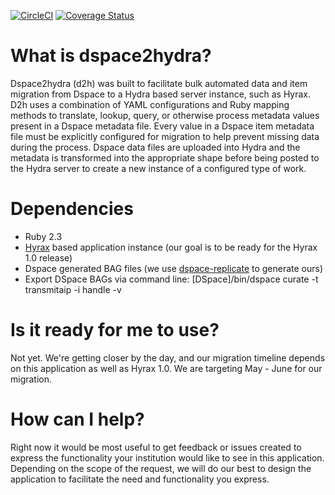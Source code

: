 [![CircleCI](https://circleci.com/gh/osulp/dspace2hydra/tree/master.svg?style=svg)](https://circleci.com/gh/osulp/dspace2hydra/tree/master)
[![Coverage Status](https://coveralls.io/repos/github/osulp/dspace2hydra/badge.svg?branch=master)](https://coveralls.io/github/osulp/dspace2hydra?branch=master)

# What is dspace2hydra?

Dspace2hydra (d2h) was built to facilitate bulk automated data and item migration from Dspace to a Hydra based server instance, such as Hyrax. D2h uses a combination of YAML configurations and Ruby mapping methods to translate, lookup, query, or otherwise process metadata values present in a Dspace metadata file. Every value in a Dspace item metadata file must be explicitly configured for migration to help prevent missing data during the process. Dspace data files are uploaded into Hydra and the metadata is transformed into the appropriate shape before being posted to the Hydra server to create a new instance of a configured type of work.

# Dependencies
- Ruby 2.3
- [Hyrax](https://github.com/projecthydra-labs/hyrax) based application instance (our goal is to be ready for the Hyrax 1.0 release)
- Dspace generated BAG files (we use [dspace-replicate](https://github.com/DSpace/dspace-replicate) to generate ours)
- Export DSpace BAGs via command line: [DSpace]/bin/dspace curate -t transmitaip -i handle -v

# Is it ready for me to use?

Not yet. We're getting closer by the day, and our migration timeline depends on this application as well as Hyrax 1.0. We are targeting May - June for our migration.

# How can I help?

Right now it would be most useful to get feedback or issues created to express the functionality your institution would like to see in this application. Depending on the scope of the request, we will do our best to design the application to facilitate the need and functionality you express.

